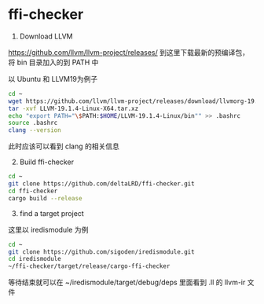 # ffi-checker

1. Download LLVM

https://github.com/llvm/llvm-project/releases/ 到这里下载最新的预编译包，
将 bin 目录加入的到 PATH 中

以 Ubuntu 和 LLVM19为例子

```bash
cd ~
wget https://github.com/llvm/llvm-project/releases/download/llvmorg-19.1.4/LLVM-19.1.4-Linux-X64.tar.xz
tar -xvf LLVM-19.1.4-Linux-X64.tar.xz
echo "export PATH="\$PATH:$HOME/LLVM-19.1.4-Linux/bin"" >> .bashrc
source .bashrc
clang --version
```

此时应该可以看到 clang 的相关信息

2. Build ffi-checker
```bash
cd ~
git clone https://github.com/deltaLRD/ffi-checker.git
cd ffi-checker
cargo build --release
```

3. find a target project

这里以 iredismodule 为例

```bash
cd ~
git clone https://github.com/sigoden/iredismodule.git
cd iredismodule
~/ffi-checker/target/release/cargo-ffi-checker
```
等待结束就可以在 ~/iredismodule/target/debug/deps 里面看到 .ll 的 llvm-ir 文件